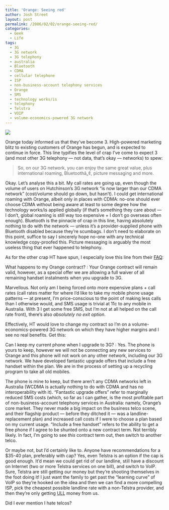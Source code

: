 ```yaml
---
title: 'Orange: Seeing red'
author: Josh Street
layout: post
permalink: /2006/02/02/orange-seeing-red/
categories:
  - Geek
  - Life
tags:
  - 3G
  - 3G network
  - 3G telephony
  - australia
  - Bluetooth
  - CDMA
  - cellular telephone
  - ISP
  - non-business-account telephony services
  - Orange
  - SMS
  - technology works/is
  - telephony
  - Telstra
  - VOIP
  - volume-economics-powered 3G network
---
```

![][1]

Orange today informed us that they&#8217;ve become 3. High-powered marketing blitz to existing customers of Orange has begun, and is expected to continue in force. This line typifies the level of crap I&#8217;ve come to expect 3 (and most other 3G telephony &#8212; not data, that&#8217;s okay &#8212; networks) to spew:

> So, on our 3G network, you can enjoy the same great value, plus international roaming, Bluetoothâ„¢, picture messaging and more.

Okay. Let&#8217;s analyse this a bit. My call rates are going up, even though the volume of users on Hutchinson&#8217;s 3G network &#8220;is now larger than our CDMA network&#8221; (cost/volume should go down, but hasn&#8217;t). I could get international roaming with Orange, albeit only in places with CDMA: no-one should ever choose CDMA without being aware at least to some degree how the technology works/is applied globally (if that&#8217;s something they care about &#8212; I don&#8217;t, global roaming is still way too expensive + I don&#8217;t go overseas often enough). Bluetooth is the pinnacle of crap in this line, having absolutely nothing to do with the network &#8212; unless it&#8217;s a provider-supplied phone with Bluetooth disabled because they&#8217;re scumbags. I don&#8217;t need to elaborate on this point, suffice to say I sincerely hope no-one with any technical knowledge copy-proofed this. Picture messaging is arguably the most useless thing that ever happened to telephony.

As for the other crap HT have spun, I especially love this line from their [FAQ][2]:

What happens to my Orange contract?
:   Your Orange contract will remain valid, however, as a special offer we are allowing a full waiver of all remaining handset instalments when you upgrade to 3G.

Marvellous. Not only am I being forced onto more expensive plans + call rates (call rates matter for where I&#8217;d like to take my mobile phone usage patterns &#8212; at present, I&#8217;m price-conscious to the point of making less calls than I otherwise would, and SMS usage is trivial at 11c to any mobile in Australia. With 3 I get some free SMS, but I&#8217;m not at all helped on the call rate front), there&#8217;s also *absolutely no exit option*.

Effectively, HT would love to change my contract so I&#8217;m on a volume-economics-powered 3G network on which they have higher margins and I see no real benefits. Get this:

Can I keep my current phone when I upgrade to 3G?
:   Yes. The phone is yours to keep, however we will not be connecting any new services to Orange and this phone will not work on any other network, including our 3G network. We have developed fantastic upgrade offers that include a free handset within the plan. We are in the process of setting up a recycling program to take all old mobiles.

The phone is mine to keep, but there aren&#8217;t any CDMA networks left in Australia (WCDMA is actually nothing to do with CDMA and has no interoperability with it). &#8220;Fantastic upgrade offers&#8221; refer to marginally reduced SMS costs (which, so far as I can gather, is the most profitable part of non-business-account telephony services in Australia: namely, Orange&#8217;s core market. They never made a big impact on the business telco scene, and their flagship product &#8212; before they ditched it &#8212; was a landline-replacement plan) and increased call costs if I were to choose a plan based on my current usage. &#8220;Include a free handset&#8221; refers to the ability to get a free phone if I agree to be shunted onto a new contract term. Not terribly likely. In fact, I&#8217;m going to see *this* contract term out, then switch to another telco.

Or maybe not, but I&#8217;d certainly like to. Anyone have recommendations for a $35-40 plan, preferably with cap? Yes, even Telstra is an option if the cap is good enough. It&#8217;d mean we could get rid of our landline, still have a discount on Internet (two or more Telstra services on one bill), and switch to VoIP. Sure, Telstra are still getting our money but they&#8217;re shooting themselves in the foot doing it! I just want the family to get past the &#8220;learning curve&#8221; of VoIP so they&#8217;re hooked on the idea and then we can find a more compelling ISP, pick the cheapest possible landline rate with a non-Telstra provider, and then they&#8217;re only getting <acronym title="Unconditional Local Loop">ULL</acronym> money from us.

Did I ever mention I hate telcos?

 [1]: /blog/wp-content/2006/02/redorange.png
 [2]: http://www2.three.com.au/cdma/pages/default.aspx?id=3&PageID=452